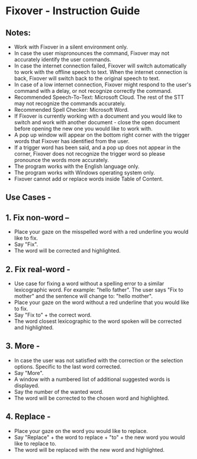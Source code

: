 # Fixover - Instruction Guide

## Notes:
- Work with Fixover in a silent environment only.
- In case the user mispronounces the command, Fixover may not accurately identify the user commands.
- In case the internet connection failed, Fixover will switch automatically to work with the offline speech to text. When the internet connection is back, Fixover will switch back to the original speech to text.
- In case of a low internet connection, Fixover might respond to the user's command with a delay, or not recognize correctly the command. 
- Recommended Speech-To-Text: Microsoft Cloud.
    The rest of the STT may not recognize the commands accurately.
- Recommended Spell Checker: Microsoft Word.
- If Fixover is currently working with a document and you would like to switch and work with another document - close the open document before opening the new one you would like to work with.
- A pop up window will appear on the bottom right corner with the trigger words that Fixover has identified from the user.
- If a trigger word has been said, and a pop up does not appear in the corner, Fixover does not recognize the trigger word so please pronounce the words more accurately. 
- The program works with the English language only.
- The program works with Windows operating system only.
- Fixover cannot add or replace words inside Table of Content.

## Use Cases -

## 1. Fix non-word –

- Place your gaze on the misspelled word with a red underline you would like to fix.
- Say "Fix".
- The word will be corrected and highlighted.

## 2. Fix real-word -

- Use case for fixing a word without a spelling error to a similar lexicographic word. For example: "hello father". The user says "Fix to mother" and the sentence will change to: "hello mother".
- Place your gaze on the word without a red underline that you would like to fix.
- Say "Fix to" + the correct word.
- The word closest lexicographic to the word spoken will be corrected and highlighted.

## 3. More - 

- In case the user was not satisfied with the correction or the selection options. Specific to the last word corrected.   
- Say "More".
- A window with a numbered list of additional suggested words is displayed.
- Say the number of the wanted word.
- The word will be corrected to the chosen word and highlighted.

## 4. Replace -

- Place your gaze on the word you would like to replace.
- Say "Replace" + the word to replace + "to" + the new word you would like to replace to.
- The word will be replaced with the new word and highlighted.

